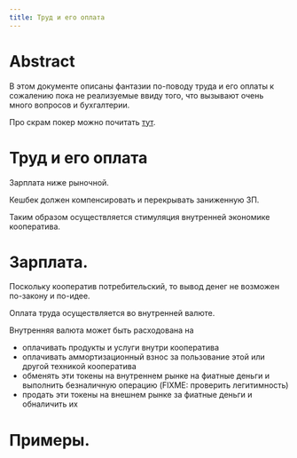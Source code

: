 ```yaml
---
title: Труд и его оплата
---
```


Abstract
========

В этом документе описаны фантазии по-поводу труда и его оплаты 
к сожалению пока не реализуемые ввиду того, 
что вызывают очень много вопросов и бухгалтерии.

Про скрам покер можно почитать [тут](scrum-poker.md).

Труд и его оплата
=================


Зарплата ниже рыночной.


Кешбек должен компенсировать и перекрывать заниженную ЗП.


Таким образом осуществляется стимуляция внутренней экономике кооператива.


Зарплата.
=========

Поскольку кооператив потребительский, то вывод денег не возможен по-закону и по-идее.

Оплата труда осуществляется во внутренней валюте.

Внутренняя валюта может быть расходована на 
 - оплачивать продукты и услуги внутри кооператива
 - оплачивать аммортизационный взнос за пользование этой или другой техникой кооператива
 - обменять эти токены на внутреннем рынке на фиатные деньги и выполнить безналичную операцию (FIXME: проверить легитимность)
 - продать эти токены на внешнем рынке за фиатные деньги и обналичить их
 
 

Примеры.
========

